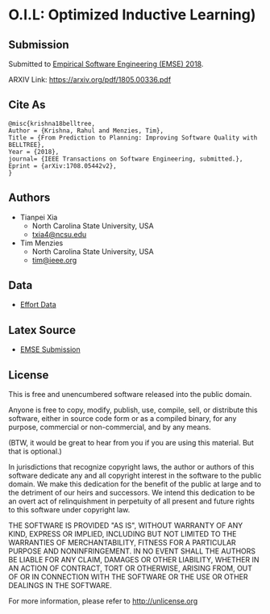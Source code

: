 # O.I.L: **Optimized Inductive Learning)**


## Submission 

Submitted to [Empirical Software Engineering (EMSE) 2018](https://link.springer.com/journal/10664). 

ARXIV Link: https://arxiv.org/pdf/1805.00336.pdf

## Cite As

```
@misc{krishna18belltree,
Author = {Krishna, Rahul and Menzies, Tim},
Title = {From Prediction to Planning: Improving Software Quality with BELLTREE},
Year = {2018},
journal= {IEEE Transactions on Software Engineering, submitted.},
Eprint = {arXiv:1708.05442v2},
}
```

## Authors

+ Tianpei Xia
  + North Carolina State University, USA
  + txia4@ncsu.edu  
+ Tim Menzies
  + North Carolina State University, USA
  + tim@ieee.org  

## Data

+ [Effort Data](https://github.com/ai-se/magic101/tree/hpc/data)

## Latex Source

+ [EMSE Submission](https://github.com/ai-se/EMSE_OIL_Patrick)

## License

This is free and unencumbered software released into the public domain.

Anyone is free to copy, modify, publish, use, compile, sell, or distribute this software, either in source code form or as a compiled binary, for any purpose, commercial or non-commercial, and by any means.

(BTW, it would be great to hear from you if you are using this material. But that is optional.)

In jurisdictions that recognize copyright laws, the author or authors of this software dedicate any and all copyright interest in the software to the public domain. We make this dedication for the benefit of the public at large and to the detriment of our heirs and successors. We intend this dedication to be an overt act of relinquishment in perpetuity of all present and future rights to this software under copyright law.

THE SOFTWARE IS PROVIDED "AS IS", WITHOUT WARRANTY OF ANY KIND, EXPRESS OR IMPLIED, INCLUDING BUT NOT LIMITED TO THE WARRANTIES OF MERCHANTABILITY, FITNESS FOR A PARTICULAR PURPOSE AND NONINFRINGEMENT. IN NO EVENT SHALL THE AUTHORS BE LIABLE FOR ANY CLAIM, DAMAGES OR OTHER LIABILITY, WHETHER IN AN ACTION OF CONTRACT, TORT OR OTHERWISE, ARISING FROM, OUT OF OR IN CONNECTION WITH THE SOFTWARE OR THE USE OR OTHER DEALINGS IN THE SOFTWARE.

For more information, please refer to http://unlicense.org
